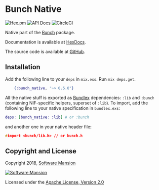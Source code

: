 # Bunch Native

[![Hex.pm](https://img.shields.io/hexpm/v/bunch_native.svg)](https://hex.pm/packages/bunch_native)
[![API Docs](https://img.shields.io/badge/api-docs-yellow.svg?style=flat)](https://hexdocs.pm/bunch_native/)
[![CircleCI](https://circleci.com/gh/membraneframework/bunch-native.svg?style=svg)](https://circleci.com/gh/membraneframework/bunch_native)

Native part of the [Bunch](https://hex.pm/packages/bunch) package.

Documentation is available at [HexDocs](https://hexdocs.pm/bunch_native/).

The source code is available at [GitHub](https://github.com/membraneframework/bunch-native).

## Installation

Add the following line to your `deps` in `mix.exs`. Run `mix deps.get`.

```elixir
	{:bunch_native, "~> 0.5.0"}
```

All the native stuff is exported as [Bundlex](https://hex.pm/packages/bundlex) dependencies: `:lib` and `:bunch` (containing NIF-specific helpers, superset of `:lib`).
To import, add the following line to your native specification in `bundlex.exs`:
```elixir
deps: [bunch_native: :lib] # or :bunch
```
and another one in your native header file:
```c
#import <bunch/lib.h> // or bunch.h
```

## Copyright and License

Copyright 2018, [Software Mansion](https://swmansion.com/?utm_source=git&utm_medium=readme&utm_campaign=membrane)

[![Software Mansion](https://logo.swmansion.com/logo?color=white&variant=desktop&width=200&tag=membrane-github)](https://swmansion.com/?utm_source=git&utm_medium=readme&utm_campaign=membrane)

Licensed under the [Apache License, Version 2.0](LICENSE)
